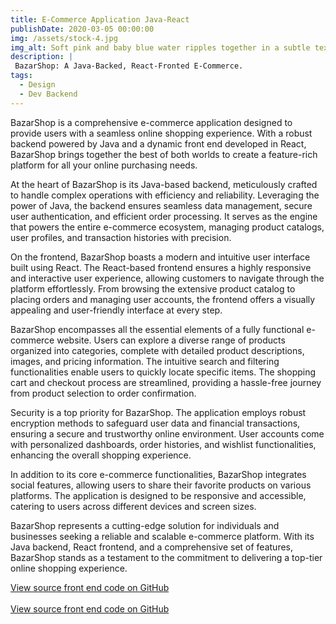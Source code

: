 ```yaml
---
title: E-Commerce Application Java-React
publishDate: 2020-03-05 00:00:00
img: /assets/stock-4.jpg
img_alt: Soft pink and baby blue water ripples together in a subtle texture.
description: |
 BazarShop: A Java-Backed, React-Fronted E-Commerce.
tags:
  - Design
  - Dev Backend
---
```


BazarShop is a comprehensive e-commerce application designed to provide users with a seamless online shopping experience. With a robust backend powered by Java and a dynamic front end developed in React, BazarShop brings together the best of both worlds to create a feature-rich platform for all your online purchasing needs.

At the heart of BazarShop is its Java-based backend, meticulously crafted to handle complex operations with efficiency and reliability. Leveraging the power of Java, the backend ensures seamless data management, secure user authentication, and efficient order processing. It serves as the engine that powers the entire e-commerce ecosystem, managing product catalogs, user profiles, and transaction histories with precision.

On the frontend, BazarShop boasts a modern and intuitive user interface built using React. The React-based frontend ensures a highly responsive and interactive user experience, allowing customers to navigate through the platform effortlessly. From browsing the extensive product catalog to placing orders and managing user accounts, the frontend offers a visually appealing and user-friendly interface at every step.

BazarShop encompasses all the essential elements of a fully functional e-commerce website. Users can explore a diverse range of products organized into categories, complete with detailed product descriptions, images, and pricing information. The intuitive search and filtering functionalities enable users to quickly locate specific items. The shopping cart and checkout process are streamlined, providing a hassle-free journey from product selection to order confirmation.

Security is a top priority for BazarShop. The application employs robust encryption methods to safeguard user data and financial transactions, ensuring a secure and trustworthy online environment. User accounts come with personalized dashboards, order histories, and wishlist functionalities, enhancing the overall shopping experience.

In addition to its core e-commerce functionalities, BazarShop integrates social features, allowing users to share their favorite products on various platforms. The application is designed to be responsive and accessible, catering to users across different devices and screen sizes.

BazarShop represents a cutting-edge solution for individuals and businesses seeking a reliable and scalable e-commerce platform. With its Java backend, React frontend, and a comprehensive set of features, BazarShop stands as a testament to the commitment to delivering a top-tier online shopping experience.



<p><a href="https://github.com/SlimChi/e-commerce-BackEnd" target="_blank">View source front end code on GitHub</a> </br></br>
<a href="https://github.com/SlimChi/e_commerce-React" target="_blank">View source front end code on GitHub</a>
</p>
